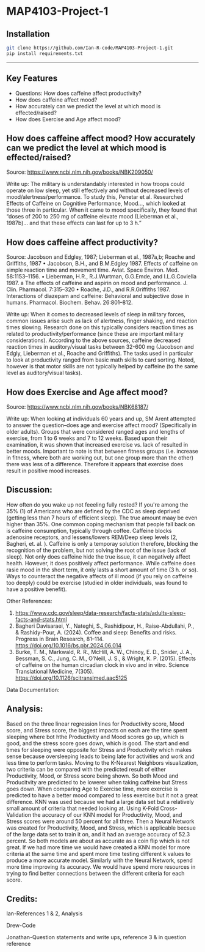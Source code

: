# MAP4103-Project-1



## Installation
```bash
git clone https://github.com/Ian-R-code/MAP4103-Project-1.git
pip install requirements.txt
```
---


## Key Features

- Questions: How does caffeine affect productivity? 
- How does caffeine affect mood? 
- How accurately can we predict the level at which mood is effected/raised? 
- How does Exercise and Age affect mood? 

## How does caffeine affect mood? How accurately can we predict the level at which mood is effected/raised?

Source: https://www.ncbi.nlm.nih.gov/books/NBK209050/

Write up: 
The military is understandably interested in how troops could operate on low sleep, yet still effectively and without decreased levels of mood/alertness/performance. To study this, Penetar et al. Researched Effects of Caffeine on Cognitive Performance, Mood…, which looked at those three in particular. When it came to mood specifically, they found that “doses of 200 to 250 mg of caffeine elevate mood (Lieberman et al., 1987b)… and that these effects can last for up to 3 h.” 

## How does caffeine affect productivity? 

Source: Jacobson and Edgley, 1987; Lieberman et al., 1987a,b; Roache and Griffiths, 1987 
•	Jacobson, B.H., and B.M.Edgley 1987. Effects of caffeine on simple reaction time and movement time. Aviat. Space Environ. Med. 58:1153–1156.
•	Lieberman, H.R., R.J.Wurtman, G.G.Emde, and I.L.G.Coviella 1987. a The effects of caffeine and aspirin on mood and performance. J. Clin. Pharmacol. 7:315–320
•	Roache, J.D., and R.R.Griffiths 1987. Interactions of diazepam and caffeine: Behavioral and subjective dose in humans. Pharmacol. Biochem. Behav. 26:801–812.

Write up: 
When it comes to decreased levels of sleep in military forces, common issues arise such as lack of alertness, finger shaking, and reaction times slowing. Research done on this typically considers reaction times as related to productivity/performance (since these are important military considerations). According to the above sources, caffeine decreased reaction times in auditory/visual tasks between 32-600 mg (Jacobson and Edgly, Lieberman et al., Roache and Griffiths). The tasks used in particular to look at productivity ranged from basic math skills to card sorting. Noted, however is that motor skills are not typically helped by caffeine (to the same level as auditory/visual tasks). 

## How does Exercise and Age affect mood?

Source: https://www.ncbi.nlm.nih.gov/books/NBK68187/

Write up:
When looking at individuals 60 years and up, SM Arent attempted to answer the question–does age and exercise affect mood? (Specifically in older adults). Groups that were considered ranged ages and lengths of exercise, from 1 to 6 weeks and 7 to 12 weeks. Based upon their examination, it was shown that increased exercise vs. lack of resulted in better moods. Important to note is that between fitness groups (i.e. increase in fitness, where both are working out, but one group more than the other) there was less of a difference. Therefore it appears that exercise does result in positive mood increases. 



## Discussion:
How often do you wake up not feeeling fully rested? If you're among the 35% (1) of Americans who are defined by the CDC as sleep deprived (getting less than 7 hours of efficient sleep). The true amount maay be even higher than 35%. One common coping mechanism that people fall back on is caffeine consumption, typically through coffee. Caffeine blocks adenosine receptors, and lessens/lowers REM/Deep sleep levels (2, Bagheri, et. al. ). Caffeine is only a temporay solution therefore, blocking the recognition of the problem, but not solving the root of the issue (lack of sleep). Not only does caffeine hide the true issue, it can negatively affect health. However, it does positively affect performance. While caffeine does rasie mood in the short term, it only lasts a short amount of time (3 h. or so). Ways to counteract the negative affects of ill mood (if you rely on caffeine too deeply) could be exercise (studied in older individuals, was found to have a positive benefit). 

Other References:
1) https://www.cdc.gov/sleep/data-research/facts-stats/adults-sleep-facts-and-stats.html
2) Bagheri Davisaraei, Y., Nateghi, S., Rashidipour, H., Raise-Abdullahi, P., & Rashidy-Pour, A. (2024). Coffee and sleep: Benefits and risks. Progress in Brain Research, 81–114. https://doi.org/10.1016/bs.pbr.2024.06.014
3) Burke, T. M., Markwald, R. R., McHill, A. W., Chinoy, E. D., Snider, J. A., Bessman, S. C., Jung, C. M., O’Neill, J. S., & Wright, K. P. (2015). Effects of caffeine on the human circadian clock in vivo and in vitro. Science Translational Medicine, 7(305). https://doi.org/10.1126/scitranslmed.aac5125 

Data Documentation:

## Analysis:
Based on the three linear regression lines for Productivity score, Mood score, and Stress score, the biggest impacts on each are the time spent sleeping where bot hthe Productivity and Mood scores go up, which is good, and the stress score goes down, which is good. The start and end times for sleeping were opposite for Stress and Productivity which makes sense because oversleeping leads to being late for activities and work and less time to perform tasks. Moving to the K-Nearest Neighbors visualization, two criteria can be compared with the predicted result of either Productivity, Mood, or Stress score being shown. So both Mood and Producitvity are predicted to be lowerer when taking caffeine but Stress goes down. When comparing Age to Exercise time, more exercise is predicted to have a better mood compared to less exercise but it not a great difference. KNN was used because we had a large data set but a relatively small amount of criteria that needed looking at. Using K-Fold Cross-Validation the accuracy of our KNN model for Productivity, Mood, and Stress scores were around 50 percent for all three. Then a Neural Network was created for Productivity, Mood, and Stress, which is applicable becsue of the large data set to train it on, and it had an average accuracy of 52.3 percent. So both models are about as accurate as a coin flip which is not great. If we had more time we would have created a KNN model for more criteria at the same time and spent more time testing different k values to produce a more accurate model. Similarly with the Neural Network, spend more time improving its accuracy. We would have spend more resources in trying to find better connections between the different criteria for each score.

## Credits:

Ian-References 1 & 2, Analysis

Drew-Code

Jonathan-Question statements and write ups, reference 3 & in question reference
